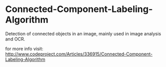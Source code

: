 Connected-Component-Labeling-Algorithm
======================================

Detection of connected objects in an image, mainly used in image analysis and OCR.

for more info visit:
http://www.codeproject.com/Articles/336915/Connected-Component-Labeling-Algorithm